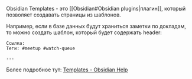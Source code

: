Obsidian Templates - это [[Obsidian#Obsidian plugins|плагин]], который позволяет создавать страницы из шаблонов.

Например, если в базе данных будут храниться заметки по докладам, то можно создать шаблон, который будет содержать header:

```
Ссылка: 
Теги: #meetup #watch-queue 

---
```

Более подробное тут: [Templates - Obsidian Help](https://help.obsidian.md/Plugins/Templates)